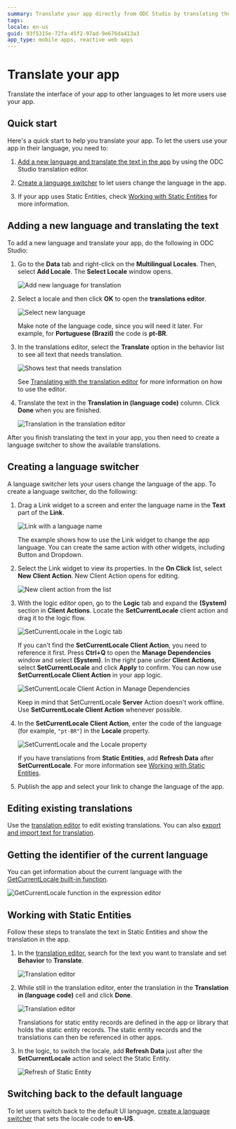 ```yaml
---
summary: Translate your app directly from ODC Studio by translating the app text and then creating a language switcher.
tags:
locale: en-us
guid: 93f5315e-72fa-45f2-97ad-9e676da413a3
app_type: mobile apps, reactive web apps
---
```


# Translate your app

Translate the interface of your app to other languages to let more users use your app.

## Quick start

Here's a quick start to help you translate your app. To let the users use your app in their language, you need to:

1. [Add a new language and translate the text in the app](#adding-a-new-language-and-translating-the-text) by using the ODC Studio translation editor.

1. [Create a language switcher](#creating-a-language-switcher) to let users change the language in the app.

1. If your app uses Static Entities, check [Working with Static Entities](#working-with-static-entities) for more information.

## Adding a new language and translating the text

To add a new language and translate your app, do the following in ODC Studio:

1. Go to the **Data** tab and right-click on the **Multilingual Locales**. Then, select **Add Locale**. The **Select Locale** window opens.

    ![Add new language for translation](images/add-new-language-translation-ss.png)

2. Select a locale and then click **OK** to open the **translations editor**.

    ![Select new language](images/select-new-language-ss.png)

    <div class="info" markdown="1">

    Make note of the language code, since you will need it later. For example, for **Portuguese (Brazil)** the code is **pt-BR**.

    </div>

3. In the translations editor, select the **Translate** option in the behavior list to see all text that needs translation.

    ![Shows text that needs translation](images/show-translatable-text-ss.png)

    See [Translating with the translation editor](translation-editor.md) for more information on how to use the editor.

4. Translate the text in the **Translation in (language code)** column. Click **Done** when you are finished.

    ![Translation in the translation editor](images/enter-translation-ss.png)
    
After you finish translating the text in your app, you then need to create a language switcher to show the available translations.

## Creating a language switcher

A language switcher lets your users change the language of the app. To create a language switcher, do the following:

1. Drag a Link widget to a screen and enter the language name in the **Text** part of the **Link**. 

    ![Link with a language name](images/link-with-language-name-ss.png)

    The example shows how to use the Link widget to change the app language. You can create the same action with other widgets, including Button and Dropdown.

2. Select the Link widget to view its properties. In the **On Click** list, select **New Client Action**. New Client Action opens for editing.

    ![New client action from the list](images/new-client-action-for-link-ss.png)

3. With the logic editor open, go to the **Logic** tab and expand the **(System)** section in **Client Actions**. Locate the **SetCurrentLocale** client action and drag it to the logic flow.

    ![SetCurrentLocale in the Logic tab](images/client-action-in-logic-tab.png)

    <div class="info" markdown="1">

    If you can't find the **SetCurrentLocale Client Action**, you need to reference it first. Press **Ctrl+Q** to open the **Manage Dependencies** window and select **(System)**. In the right pane under **Client Actions**, select **SetCurrentLocale** and click **Apply** to confirm. You can now use **SetCurrentLocale Client Action** in your app logic.

    ![SetCurrentLocale Client Action in Manage Dependencies](images/set-current-locale-in-manage-dependencies.png)

    </div>

    <div class="warning" markdown="1">

    Keep in mind that SetCurrentLocale **Server** Action doesn't work offline. Use **SetCurrentLocale Client Action** whenever possible.

    </div>

4. In the **SetCurrentLocale Client Action**, enter the code of the language (for example, `"pt-BR"`) in the **Locale** property.

    ![SetCurrentLocale and the Locale property](images/locale-in-client-action.png)

    <div class="info" markdown="1">

    If you have translations from **Static Entities**, add **Refresh Data** after **SetCurrentLocale**. For more information see [Working with Static Entities](#working-with-static-entities).

    </div>

5. Publish the app and select your link to change the language of the app.

## Editing existing translations

Use the [translation editor](translation-editor.md) to edit existing translations. You can also [export and import text for translation](translation-management.md). 

## Getting the identifier of the current language

You can get information about the current language with the [GetCurrentLocale built-in function](<../../../reference/built-in-functions/organization.md#GetCurrentLocale>).

![GetCurrentLocale function in the expression editor](images/get-current-locale-language-ss.png)

## Working with Static Entities

Follow these steps to translate the text in Static Entities and show the translation in the app. 

1. In the [translation editor](translation-editor.md), search for the text you want to translate and set **Behavior** to **Translate**.

    ![Translation editor](images/static-entity-search-ss.png)

2. While still in the translation editor, enter the translation in the **Translation in (language code)** cell and click **Done**.

    ![Translation editor](images/static-entity-translate-ss.png)
    
    <div class="info" markdown="1">

    Translations for static entity records are defined in the app or library that holds the static entity
    records. The static entity records and the translations can then be referenced in other apps.

    </div>

3. In the logic, to switch the locale, add **Refresh Data** just after the **SetCurrentLocale** action and select the Static Entity.

    ![Refresh of Static Entity](images/static-entity-refresh-ss.png)

## Switching back to the default language

To let users switch back to the default UI language, [create a language switcher](#creating-a-language-switcher) that sets the locale code to **en-US**.
